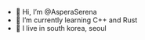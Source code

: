 - 👋 Hi, I’m @AsperaSerena
- 🌱 I’m currently learning C++ and Rust
- 🏡 I live in south korea, seoul


